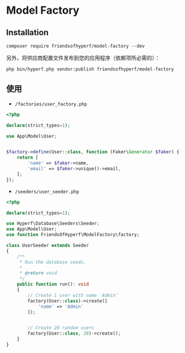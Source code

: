 # Model Factory

## Installation

```shell
composer require friendsofhyperf/model-factory --dev
```

另外，将供应商配置文件发布到您的应用程序（依赖项所必需的）：

```shell
php bin/hyperf.php vendor:publish friendsofhyperf/model-factory
```

## 使用

- `/factories/user_factory.php`

```php
<?php

declare(strict_types=1);

use App\Model\User;


$factory->define(User::class, function (Faker\Generator $faker) {
    return [
        'name' => $faker->name,
        'email' => $faker->unique()->email,
    ];
});
```

- `/seeders/user_seeder.php`

```php
<?php

declare(strict_types=1);

use Hyperf\Database\Seeders\Seeder;
use App\Model\User;
use function FriendsOfHyperf\ModelFactory\factory;

class UserSeeder extends Seeder
{
    /**
     * Run the database seeds.
     *
     * @return void
     */
    public function run(): void
    {
        // Create 1 user with name 'Admin'
        factory(User::class)->create([
            'name' => 'Admin'
        ]);


        // Create 20 random users
        factory(User::class, 20)->create();
    }
}

```
